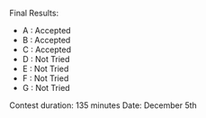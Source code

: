 Final Results:
- A : Accepted
- B : Accepted
- C : Accepted
- D : Not Tried
- E : Not Tried
- F : Not Tried
- G : Not Tried

Contest duration: 135 minutes
Date: December 5th
